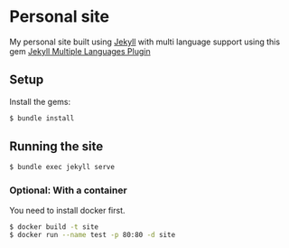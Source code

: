 # Personal site
My personal site built using [Jekyll](https://jekyllrb.com) with multi language support using this gem [Jekyll Multiple Languages Plugin](http://jekyll-langs.liaohuqiu.net/)

## Setup
Install the gems:
```bash
$ bundle install
```

## Running the site
```bash
$ bundle exec jekyll serve
```

### Optional: With a container
You need to install docker first.
```bash
$ docker build -t site
$ docker run --name test -p 80:80 -d site
```